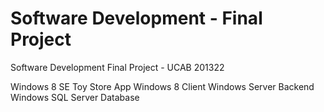Software Development - Final Project
====================================

Software Development Final Project - UCAB 201322

Windows 8 SE Toy Store App
Windows 8 Client
Windows Server Backend
Windows SQL Server Database
